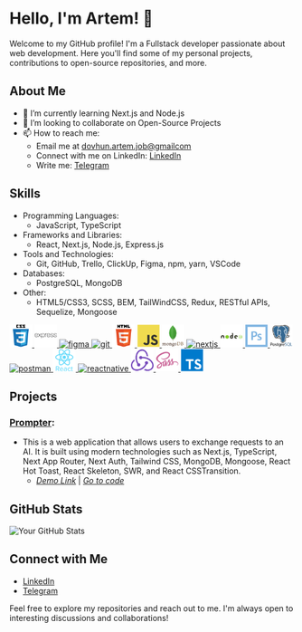 # Hello, I'm Artem! 👋

Welcome to my GitHub profile! I'm a Fullstack developer passionate about web development. Here you'll find some of my personal projects, contributions to open-source repositories, and more.

## About Me

- 🌱 I’m currently learning Next.js and Node.js
- 👯 I’m looking to collaborate on Open-Source Projects
- 📫 How to reach me: 
  - Email me at [dovhun.artem.job@gmailcom](mailto:dovhun.artem.job@gmailcom)
  - Connect with me on LinkedIn: [LinkedIn](https://www.linkedin.com/in/dovhun-artem/)
  - Write me: [Telegram](https://t.me/gretoq)

## Skills

- Programming Languages:
  - JavaScript, TypeScript
- Frameworks and Libraries: 
  - React, Next.js, Node.js, Express.js
- Tools and Technologies: 
  - Git, GitHub, Trello, ClickUp, Figma, npm, yarn, VSCode
- Databases:
  - PostgreSQL, MongoDB
- Other:
  - HTML5/CSS3, SCSS, BEM, TailWindCSS, Redux, RESTful APIs, Sequelize, Mongoose

<p align="left"> <a href="https://www.w3schools.com/css/" target="_blank" rel="noreferrer"> <img src="https://raw.githubusercontent.com/devicons/devicon/master/icons/css3/css3-original-wordmark.svg" alt="css3" width="40" height="40"/> </a> <a href="https://expressjs.com" target="_blank" rel="noreferrer"> <img src="https://raw.githubusercontent.com/devicons/devicon/master/icons/express/express-original-wordmark.svg" alt="express" width="40" height="40"/> </a> <a href="https://www.figma.com/" target="_blank" rel="noreferrer"> <img src="https://www.vectorlogo.zone/logos/figma/figma-icon.svg" alt="figma" width="40" height="40"/> </a> <a href="https://git-scm.com/" target="_blank" rel="noreferrer"> <img src="https://www.vectorlogo.zone/logos/git-scm/git-scm-icon.svg" alt="git" width="40" height="40"/> </a> <a href="https://www.w3.org/html/" target="_blank" rel="noreferrer"> <img src="https://raw.githubusercontent.com/devicons/devicon/master/icons/html5/html5-original-wordmark.svg" alt="html5" width="40" height="40"/> </a> <a href="https://developer.mozilla.org/en-US/docs/Web/JavaScript" target="_blank" rel="noreferrer"> <img src="https://raw.githubusercontent.com/devicons/devicon/master/icons/javascript/javascript-original.svg" alt="javascript" width="40" height="40"/> </a> <a href="https://www.mongodb.com/" target="_blank" rel="noreferrer"> <img src="https://raw.githubusercontent.com/devicons/devicon/master/icons/mongodb/mongodb-original-wordmark.svg" alt="mongodb" width="40" height="40"/> </a> <a href="https://nextjs.org/" target="_blank" rel="noreferrer"> <img src="https://cdn.worldvectorlogo.com/logos/nextjs-2.svg" alt="nextjs" width="40" height="40"/> </a> <a href="https://nodejs.org" target="_blank" rel="noreferrer"> <img src="https://raw.githubusercontent.com/devicons/devicon/master/icons/nodejs/nodejs-original-wordmark.svg" alt="nodejs" width="40" height="40"/> </a> <a href="https://www.photoshop.com/en" target="_blank" rel="noreferrer"> <img src="https://raw.githubusercontent.com/devicons/devicon/master/icons/photoshop/photoshop-line.svg" alt="photoshop" width="40" height="40"/> </a> <a href="https://www.postgresql.org" target="_blank" rel="noreferrer"> <img src="https://raw.githubusercontent.com/devicons/devicon/master/icons/postgresql/postgresql-original-wordmark.svg" alt="postgresql" width="40" height="40"/> </a> <a href="https://postman.com" target="_blank" rel="noreferrer"> <img src="https://www.vectorlogo.zone/logos/getpostman/getpostman-icon.svg" alt="postman" width="40" height="40"/> </a> <a href="https://reactjs.org/" target="_blank" rel="noreferrer"> <img src="https://raw.githubusercontent.com/devicons/devicon/master/icons/react/react-original-wordmark.svg" alt="react" width="40" height="40"/> </a> <a href="https://reactnative.dev/" target="_blank" rel="noreferrer"> <img src="https://reactnative.dev/img/header_logo.svg" alt="reactnative" width="40" height="40"/> </a> <a href="https://redux.js.org" target="_blank" rel="noreferrer"> <img src="https://raw.githubusercontent.com/devicons/devicon/master/icons/redux/redux-original.svg" alt="redux" width="40" height="40"/> </a> <a href="https://sass-lang.com" target="_blank" rel="noreferrer"> <img src="https://raw.githubusercontent.com/devicons/devicon/master/icons/sass/sass-original.svg" alt="sass" width="40" height="40"/> </a> <a href="https://www.typescriptlang.org/" target="_blank" rel="noreferrer"> <img src="https://raw.githubusercontent.com/devicons/devicon/master/icons/typescript/typescript-original.svg" alt="typescript" width="40" height="40"/> </a> </p>

## Projects

### [Prompter](https://prompter-gretoq.vercel.app): 
- This is a web application that allows users to exchange requests to an AI. It is built using modern technologies such as Next.js, TypeScript, Next App Router, Next Auth, Tailwind CSS, MongoDB, Mongoose, React Hot Toast, React Skeleton, SWR, and React CSSTransition.
  - *[Demo Link](https://prompter-gretoq.vercel.app)* | *[Go to code](https://github.com/DovhunArtem/next_prompter)*
<!-- - [Project 1]: Brief description or tagline -->

## GitHub Stats

![Your GitHub Stats](https://github-readme-stats.vercel.app/api?username=gretoq&show_icons=true&theme=dark)

## Connect with Me

- [LinkedIn](https://www.linkedin.com/in/dovhun-artem/)
- [Telegram](https://t.me/gretoq)

Feel free to explore my repositories and reach out to me. I'm always open to interesting discussions and collaborations!

